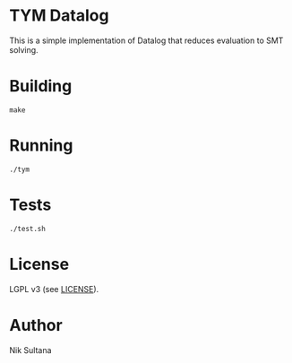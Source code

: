 # TYM Datalog
This is a simple implementation of Datalog that reduces evaluation to SMT
solving.

# Building
`make`

# Running
`./tym`

# Tests
`./test.sh`

# License
LGPL v3 (see [LICENSE](LICENSE)).

# Author
Nik Sultana
